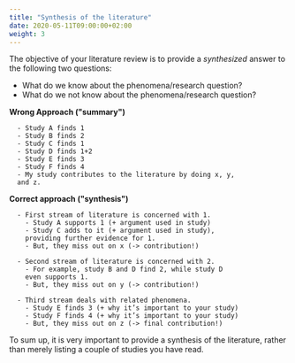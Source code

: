 ```yaml
---
title: "Synthesis of the literature"
date: 2020-05-11T09:00:00+02:00
weight: 3
---
```


The objective of your literature review is to provide a *synthesized* answer to the following two questions:
- What do we know about the phenomena/research question?
- What do we not know about the phenomena/research question?

**Wrong Approach ("summary")**

      - Study A finds 1
      - Study B finds 2
      - Study C finds 1
      - Study D finds 1+2
      - Study E finds 3
      - Study F finds 4
      - My study contributes to the literature by doing x, y,
      and z.

**Correct approach ("synthesis")**

      - First stream of literature is concerned with 1.
        - Study A supports 1 (+ argument used in study)
        - Study C adds to it (+ argument used in study),
        providing further evidence for 1.
        - But, they miss out on x (-> contribution!)

      - Second stream of literature is concerned with 2.
        - For example, study B and D find 2, while study D
        even supports 1.
        - But, they miss out on y (-> contribution!)

      - Third stream deals with related phenomena.
        - Study E finds 3 (+ why it’s important to your study)
        - Study F finds 4 (+ why it’s important to your study)
        - But, they miss out on z (-> final contribution!)



To sum up, it is very important to provide a synthesis of the literature, rather than merely listing a couple of studies you have read.
